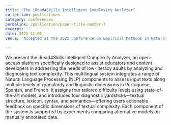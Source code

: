 ```yaml
---
title: "The iRead4Skills Intelligent Complexity Analyzer"
collection: publications
category: conferences
permalink: /publication/paper-title-number-7
excerpt: ''
date: 2025-11-05
venue: 'Accepted at the 2025 Conference on Empirical Methods in Natural Language Processing EMNLP, Suzhou, China ‑ System demonstrations (to appear)'

---
```


We present the iRead4Skills Intelligent Complexity Analyzer, an open-access platform specifically designed to assist educators and content developers in addressing the needs of low-literacy adults by analyzing and diagnosing text complexity. This multilingual system integrates a range of Natural Language Processing (NLP) components to assess input texts along multiple levels of granularity and linguistic dimensions in Portuguese, Spanish, and French. It assigns four tailored difficulty levels using state-of-the-art models, and introduces four diagnostic yardsticks—textual structure, lexicon, syntax, and semantics—offering users actionable feedback on specific dimensions of textual complexity. Each component of the system is supported by experiments comparing alternative models on manually annotated data.

